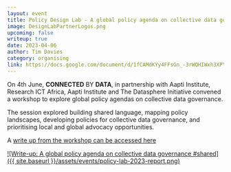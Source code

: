```yaml
---
layout: event
title: Policy Design Lab - A global policy agenda on collective data governance
image: DesignLabPartnerLogos.png
upcoming: false
writeup: true
date: 2023-04-06
author: Tim Davies
category: organising
link: https://docs.google.com/document/d/1fCAMdKYy4FFsGn_-3rWQHIWxh3XPYjCV11dDiScI3Lw/edit
---
```


On 4th June, **CONNECTED** BY **DATA**, in partnership with Aapti Institute, Research ICT Africa, Aapti Institute and The Datasphere Initiative convened  a workshop to explore global policy agendas on collective data governance. 

The session explored building shared language, mapping policy landscapes, developing policies for collective data governance, and prioritising local and global advocacy opportunities. 

<!-- more -->

A [write up from the workshop can be accessed here](https://docs.google.com/document/d/1fCAMdKYy4FFsGn_-3rWQHIWxh3XPYjCV11dDiScI3Lw/edit)

[![Write-up: A global policy agenda on collective data governance #shared]({{ site.baseurl }}/assets/events/policy-lab-2023-report.png)](https://docs.google.com/document/d/1fCAMdKYy4FFsGn_-3rWQHIWxh3XPYjCV11dDiScI3Lw/edit)
